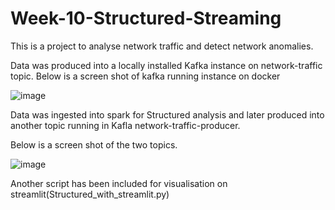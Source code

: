 # Week-10-Structured-Streaming

This is a project to analyse network traffic and detect network anomalies.

Data was produced into a locally installed Kafka instance on network-traffic topic. Below is a screen shot of kafka running instance on docker

![image](https://github.com/ugalugalu/Week-10-Structured-Streaming/assets/54645939/955c12fe-bc1c-44a8-861d-9e439e421e0a)

Data was ingested into spark for Structured analysis and later produced into another topic running in Kafla network-traffic-producer.

Below is a screen shot of the two topics.

![image](https://github.com/ugalugalu/Week-10-Structured-Streaming/assets/54645939/b6d71c38-e0bb-4d56-bfa7-0a1be02755ed)

Another script has been included for visualisation on streamlit(Structured_with_streamlit.py)

